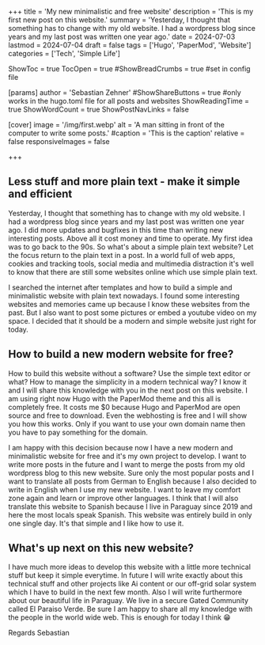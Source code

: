 +++
title = 'My new minimalistic and free website'
description = 'This is my first new post on this website.'
summary = 'Yesterday, I thought that something has to change with my old website. I had a wordpress blog since years and my last post was written one year ago.'
date = 2024-07-03
lastmod = 2024-07-04
draft = false
tags = ['Hugo', 'PaperMod', 'Website']
categories = ['Tech', 'Simple Life']

ShowToc = true
TocOpen = true
#ShowBreadCrumbs = true #set in config file

[params]
    author = 'Sebastian Zehner'
    #ShowShareButtons = true #only works in the hugo.toml file for all posts and websites
    ShowReadingTime = true
    ShowWordCount = true
    ShowPostNavLinks = false    

[cover]
    image = '/img/first.webp'
    alt = 'A man sitting in front of the computer to write some posts.'
    #caption = 'This is the caption'
    relative = false
    responsiveImages = false

+++

## Less stuff and more plain text - make it simple and efficient

Yesterday, I thought that something has to change with my old website. I had a wordpress blog since years and my last post was written one year ago. I did more updates and bugfixes in this time than writing new interesting posts. Above all it cost money and time to operate. My first idea was to go back to the 90s. So what's about a simple plain text website? Let the focus return to the plain text in a post. In a world full of web apps, cookies and tracking tools, social media and multimedia distraction it's well to know that there are still some websites online which use simple plain text.

I searched the internet after templates and how to build a simple and minimalistic website with plain text nowadays. I found some interesting websites and memories came up because I know these websites from the past. But I also want to post some pictures or embed a youtube video on my space. I decided that it should be a modern and simple website just right for today.

## How to build a new modern website for free?

How to build this website without a software? Use the simple text editor or what? How to manage the simplicity in a modern technical way? I know it and I will share this knowledge with you in the next post on this website. I am using right now Hugo with the PaperMod theme and this all is completely free. It costs me $0 because Hugo and PaperMod are open source and free to download. Even the webhosting is free and I will show you how this works. Only if you want to use your own domain name then you have to pay something for the domain.

I am happy with this decision because now I have a new modern and minimalistic website for free and it's my own project to develop. I want to write more posts in the future and I want to merge the posts from my old wordpress blog to this new website. Sure only the most popular posts and I want to translate all posts from German to English because I also decided to write in English when I use my new website. I want to leave my comfort zone again and learn or improve other languages. I think that I will also translate this website to Spanish because I live in Paraguay since 2019 and here the most locals speak Spanish. This website was entirely build in only one single day. It's that simple and I like how to use it.

## What's up next on this new website?

I have much more ideas to develop this website with a little more technical stuff but keep it simple everytime. In future I will write exactly about this technical stuff and other projects like Ai content or our off-grid solar system which I have to build in the next few month. Also I will write furthermore about our beautiful life in Paraguay. We live in a secure Gated Community called El Paraiso Verde. Be sure I am happy to share all my knowledge with the people in the world wide web. This is enough for today I think :grin:

Regards
Sebastian